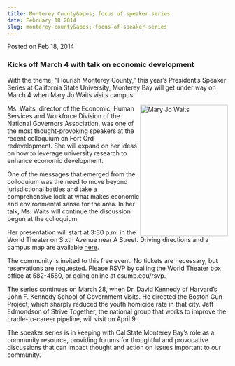 ```yaml
---
title: Monterey County&apos; focus of speaker series
date: February 18 2014
slug: monterey-county&apos;-focus-of-speaker-series
---
```


 



<span class="date">Posted on Feb 18, 2014    </span>
<h3>Kicks off March 4 with talk on economic development</h3>
<p>With the theme, &#x201C;Flourish Monterey County,&#x201D; this year&#x2019;s
President&#x2019;s Speaker Series at California State University, Monterey
Bay will get under way on March 4 when Mary Jo Waits visits
campus.</p>
<p><img alt="Mary Jo Waits" src="https://news.csumb.edu/sites/default/files/65/attachments/news/images/mjwaits.jpg" style="float:right; width:200px; height:300px">Ms. Waits,
director of the Economic, Human Services and Workforce Division of
the National Governors Association, was one of the most
thought-provoking speakers at the recent colloquium on Fort Ord
redevelopment. She will expand on her ideas on how to leverage
university research to enhance economic development.</img></p>
<p>One of the messages that emerged from the colloquium was the
need to move beyond jurisdictional battles and take a comprehensive
look at what makes economic and environmental sense for the area.
In her talk, Ms. Waits will continue the discussion begun at the
colloquium.</p>
<p>Her presentation will start at 3:30 p.m. in the World Theater on
Sixth Avenue near A Street. Driving directions and a campus map are
available <a href="https://csumb.edu/maps" rel="nofollow">here</a>.</p>
<p>The community is invited to this free event. No tickets are
necessary, but reservations are requested. Please RSVP by calling
the World Theater box office at 582-4580, or going online at
csumb.edu/rsvp.</p>
<p>The series continues on March 28, when Dr. David Kennedy of
Harvard&#x2019;s John F. Kennedy School of Government visits. He directed
the Boston Gun Project, which sharply reduced the youth homicide
rate in that city. Jeff Edmondson of Strive Together, the national
group that works to improve the cradle-to-career pipeline, will
visit on April 9.</p>
<p>The speaker series is in keeping with Cal State Monterey Bay&#x2019;s
role as a community resource, providing forums for thoughtful and
provocative discussions that can impact thought and action on
issues important to our community.</p>
<p><br>
&#xA0;</br></p>





```
